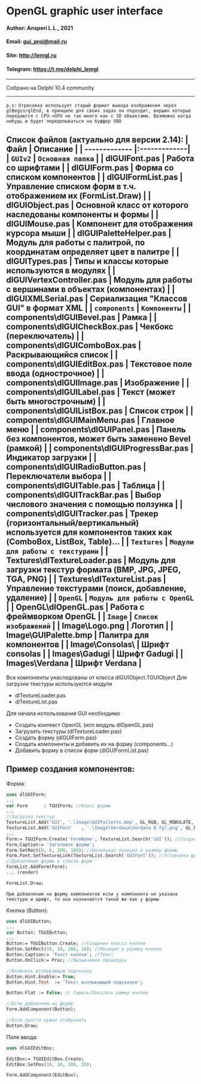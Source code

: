 # OpenGL graphic user interface
  
#### Author: Ansperi L.L., 2021
#### Email: gui_proj@mail.ru
#### Site: http://lemgl.ru
#### Telegram: https://t.me/delphi_lemgl

---
Собрано на Delphi 10.4 community

---

`p.s:` 
`Отрисовка использует старый формат вывода изображения через
glBegin/glEnd, в принципе для своих задач он подходит, вершин которые передаются
с CPU->GPU не так много как с 3D объектами.
Возможно когда нибудь и будет переделываться на буффер VBO`

Список файлов (актуально для версии 2.14):
| Файл | Описание |
| ------------- |:-------------|
| `GUIv2` | `Основная папка` |
| dlGUIFont.pas | Работа со шрифтами |
| dlGUIForm.pas | Форма со списком компонентов |
| dlGUIFormList.pas | Управление списком форм в т.ч. отображением их (FormList.Draw) |
| dlGUIObject.pas | Основной класс от которого наследованы компоненты и формы |
| dlGUIMouse.pas | Компонент для отображения курсора мыши |
| dlGUIPaletteHelper.pas | Модуль для работы с палитрой, по координатам определяет цвет в палитре |
| dlGUITypes.pas | Типы и классы которые используются в модулях |
| dlGUIVertexController.pas | Модуль для работы с вершинами в объектах (компонентах) |
| dlGUIXMLSerial.pas | Сериализация "Классов GUI" в формат XML |
| `components` | `Компоненты` |
| components\dlGUIBevel.pas | Рамка |
| components\dlGUICheckBox.pas | Чекбокс (переключатель) |
| components\dlGUIComboBox.pas | Раскрывающийся список |
| components\dlGUIEditBox.pas | Текстовое поле ввода (однострочное) |
| components\dlGUIImage.pas | Изображение |
| components\dlGUILabel.pas | Текст (может быть многострочным) |
| components\dlGUIListBox.pas | Список строк |
| components\dlGUIMainMenu.pas | Главное меню |
| components\dlGUIPanel.pas | Панель без компонентов, может быть заменено Bevel (рамкой) |
| components\dlGUIProgressBar.pas | Индикатор загрузки |
| components\dlGUIRadioButton.pas | Переключатели выбора |
| components\dlGUITable.pas | Таблица |
| components\dlGUITrackBar.pas | Выбор числового значения с помощью ползунка |
| components\dlGUITracker.pas | Трекер (горизонтальный/вертикальный) используется для компонентов таких как (ComboBox, ListBox, Table)... |
| `Textures` | `Модули для работы с текстурами` |
| Textures\dlTextureLoader.pas | Модуль для загрузки текстур формата (BMP, JPG, JPEG, TGA, PNG) |
| Textures\dlTextureList.pas | Управление текстурами (поиск, добавление, удаление) |
| `OpenGL` | `Модуль для работы с OpenGL ` |
| OpenGL\dlOpenGL.pas | Работа с фреймворком OpenGL |
| `Image` | `Список изображений` |
| Image\Logo.png | Логотип |
| Image\GUIPalette.bmp | Палитра для компонентов |
| Image\Consolas\ | Шрифт consolas |
| Images\Gadugi | Шрифт Gadugi |
| Images\Verdana | Шрифт Verdana |
---

Все компоненты унаследованы от класса dlGUIObject.TGUIObject
Для загрузки текстуры используются модули
- dlTextureLoader.pas
- dlTextureList.pas

Для начала использования GUI необходимо
- Создать контекст OpenGL (исп модуль dlOpenGL.pas)
- Загрузить текстуры (dlTextureLoader.pas)
- Создать форму (dlGUIForm.pas)
- Создать компоненты и добавить их на форму (components\...)
- Добавить форму в список форм (dlGUIFormList.pas)

Пример создания компонентов:
--
Форма:
```pascal
uses dlGUIForm;
...
var Form      : TGUIForm; //Класс формы
...
//Загрузка текстур
TextureList.Add('GUI', '.\Image\GUIPallette.bmp', GL_RGB, GL_MODULATE, GL_NEAREST, True, RGB(252, 52, 252));
TextureList.Add('GUIFont'   , '.\Image\Verdana\Verdana 8.fgl.png', GL_RGBA, GL_MODULATE, GL_LINEAR);
...
Form:= TGUIForm.Create('FormName', TextureList.Search('GUI')); //Создание класса формы
Form.Caption:= 'Заголовок формы';
Form.SetRect(0, 0, 200, 100); //Начальная позиция и размер формы
Form.Font.SetTextureLink(TextureList.Search('GUIFont')); //Установка шрифта формы
//Добавление формы в список форм
FormList.AddForm(Form);
... (render)

FormList.Draw;
```

`При добавлении на форму компонентов если у компонента не указана 
текстура и шрифт, то она назначается такой же как у формы`

Кнопка (Button):
```pascal
uses dlGUIButton;
...
var Button: TGUIButton;
...
Button:= TGUIButton.Create; //Создание класса кнопки
Button.SetRect(10, 10, 200, 10); //Позиция и размер кнопки
Button.Caption:= 'Текст кнопки'; //Текст
Button.OnClick:= Proc; //Вызываемая процедура

//Включить всплывающую подсказку
Button.Hint.Enable:= True;
Button.Hint.Text  := 'Текст всплывающей подсказки';

Button.Flat := False; // Скрыть/Показать рамку кнопки

//Если добавляем на форму
Form.AddComponent(Button);

//Если просто нужно отобразить
Button.Draw;
```

Поле ввода:
```pascal
uses dlGUIEditBox;

EditBox:= TGUIEditBox.Create;
EditBox.SetPos(10, 10, 200, 20);

Form.AddComponent(EditBox);

```



